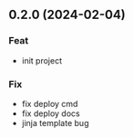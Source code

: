 ## 0.2.0 (2024-02-04)

### Feat

- init project

### Fix

- fix deploy cmd
- fix deploy docs
- jinja template bug
